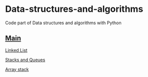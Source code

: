 # Data-structures-and-algorithms
Code part of Data structures and algorithms with Python

## [Main](https://github.com/firdavsxon/data-structure-and-algorithms/blob/master/main.py "Main practice menu")

[Linked List](https://github.com/firdavsxon/data-structure-and-algorithms/tree/master/LinkedList)
    
[Stacks and Queues](https://github.com/firdavsxon/data-structure-and-algorithms/tree/master/Stack_and_Queues "Stacks and Queues with Pyhton")

[Array stack](https://github.com/firdavsxon/data-structure-and-algorithms/blob/master/Stack_and_Queues/stack_array.py "Stack implementation with arrays")

        
